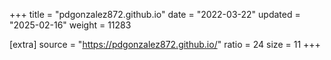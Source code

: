 +++
title = "pdgonzalez872.github.io"
date = "2022-03-22"
updated = "2025-02-16"
weight = 11283

[extra]
source = "https://pdgonzalez872.github.io/"
ratio = 24
size = 11
+++
